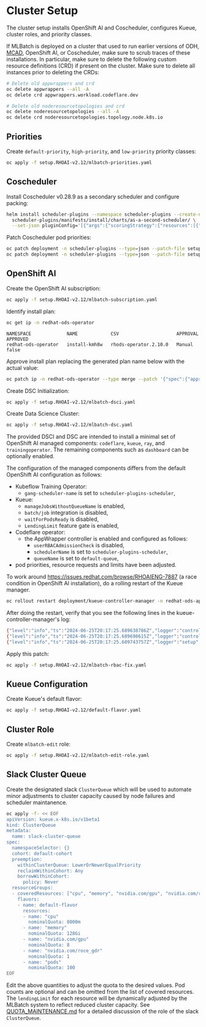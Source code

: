 # Cluster Setup

The cluster setup installs OpenShift AI and Coscheduler, configures Kueue,
cluster roles, and priority classes.

If MLBatch is deployed on a cluster that used to run earlier versions of ODH,
[MCAD](https://github.com/project-codeflare/mcad), OpenShift AI, or Coscheduler,
make sure to scrub traces of these installations. In particular, make sure to
delete the following custom resource definitions (CRD) if present on the
cluster. Make sure to delete all instances prior to deleting the CRDs:
```sh
# Delete old appwrappers and crd
oc delete appwrappers --all -A
oc delete crd appwrappers.workload.codeflare.dev

# Delete old noderesourcetopologies and crd
oc delete noderesourcetopologies --all -A
oc delete crd noderesourcetopologies.topology.node.k8s.io
```

## Priorities

Create `default-priority`, `high-priority`, and `low-priority` priority classes:
```sh
oc apply -f setup.RHOAI-v2.12/mlbatch-priorities.yaml
```

## Coscheduler

Install Coscheduler v0.28.9 as a secondary scheduler and configure packing:
```sh
helm install scheduler-plugins --namespace scheduler-plugins --create-namespace \
  scheduler-plugins/manifests/install/charts/as-a-second-scheduler/ \
  --set-json pluginConfig='[{"args":{"scoringStrategy":{"resources":[{"name":"nvidia.com/gpu","weight":1}],"requestedToCapacityRatio":{"shape":[{"utilization":0,"score":0},{"utilization":100,"score":10}]},"type":"RequestedToCapacityRatio"}},"name":"NodeResourcesFit"}]'
```
Patch Coscheduler pod priorities:
```sh
oc patch deployment -n scheduler-plugins --type=json --patch-file setup.RHOAI-v2.12/coscheduler-priority-patch.yaml scheduler-plugins-controller
oc patch deployment -n scheduler-plugins --type=json --patch-file setup.RHOAI-v2.12/coscheduler-priority-patch.yaml scheduler-plugins-scheduler
```

## OpenShift AI

Create the OpenShift AI subscription:
```sh
oc apply -f setup.RHOAI-v2.12/mlbatch-subscription.yaml
````
Identify install plan:
```sh
oc get ip -n redhat-ods-operator
```
```
NAMESPACE             NAME            CSV                     APPROVAL   APPROVED
redhat-ods-operator   install-kmh8w   rhods-operator.2.10.0   Manual     false
```
Approve install plan replacing the generated plan name below with the actual
value:
```sh
oc patch ip -n redhat-ods-operator --type merge --patch '{"spec":{"approved":true}}' install-kmh8w
```
Create DSC Initialization:
```sh
oc apply -f setup.RHOAI-v2.12/mlbatch-dsci.yaml
```
Create Data Science Cluster:
```sh
oc apply -f setup.RHOAI-v2.12/mlbatch-dsc.yaml
```
The provided DSCI and DSC are intended to install a minimal set of OpenShift
AI managed components: `codeflare`, `kueue`, `ray`, and `trainingoperator`. The
remaining components such as `dashboard` can be optionally enabled.

The configuration of the managed components differs from the default OpenShift
AI configuration as follows:
- Kubeflow Training Operator:
  - `gang-scheduler-name` is set to `scheduler-plugins-scheduler`,
- Kueue:
  - `manageJobsWithoutQueueName` is enabled,
  - `batch/job` integration is disabled,
  - `waitForPodsReady` is disabled,
  - `LendingLimit` feature gate is enabled,
- Codeflare operator:
  - the AppWrapper controller is enabled and configured as follows:
    - `userRBACAdmissionCheck` is disabled,
    - `schedulerName` is set to `scheduler-plugins-scheduler`,
    - `queueName` is set to `default-queue`,
- pod priorities, resource requests and limits have been adjusted.

To work around https://issues.redhat.com/browse/RHOAIENG-7887 (a race condition
in OpenShift AI installation), do a rolling restart of the Kueue manager.
```sh
oc rollout restart deployment/kueue-controller-manager -n redhat-ods-applications
```

After doing the restart, verify that you see the following lines in the
kueue-controller-manager's log:
```sh
{"level":"info","ts":"2024-06-25T20:17:25.689638786Z","logger":"controller-runtime.builder","caller":"builder/webhook.go:189","msg":"Registering a validating webhook","GVK":"kubeflow.org/v1, Kind=PyTorchJob","path":"/validate-kubeflow-org-v1-pytorchjob"}
{"level":"info","ts":"2024-06-25T20:17:25.689698615Z","logger":"controller-runtime.webhook","caller":"webhook/server.go:183","msg":"Registering webhook","path":"/validate-kubeflow-org-v1-pytorchjob"}
{"level":"info","ts":"2024-06-25T20:17:25.689743757Z","logger":"setup","caller":"jobframework/setup.go:81","msg":"Set up controller and webhook for job framework","jobFrameworkName":"kubeflow.org/pytorchjob"}

```
Apply this patch:
```sh
oc apply -f setup.RHOAI-v2.12/mlbatch-rbac-fix.yaml
```

## Kueue Configuration

Create Kueue's default flavor:
```sh
oc apply -f setup.RHOAI-v2.12/default-flavor.yaml
```

## Cluster Role

Create `mlbatch-edit` role:
```sh
oc apply -f setup.RHOAI-v2.12/mlbatch-edit-role.yaml
```

## Slack Cluster Queue

Create the designated slack `ClusterQueue` which will be used to automate
minor adjustments to cluster capacity caused by node failures and
scheduler maintanence.
```sh
oc apply -f- << EOF
apiVersion: kueue.x-k8s.io/v1beta1
kind: ClusterQueue
metadata:
  name: slack-cluster-queue
spec:
  namespaceSelector: {}
  cohort: default-cohort
  preemption:
    withinClusterQueue: LowerOrNewerEqualPriority
    reclaimWithinCohort: Any
    borrowWithinCohort:
      policy: Never
  resourceGroups:
  - coveredResources: ["cpu", "memory", "nvidia.com/gpu", "nvidia.com/roce_gdr", "pods"]
    flavors:
    - name: default-flavor
      resources:
      - name: "cpu"
        nominalQuota: 8000m
      - name: "memory"
        nominalQuota: 128Gi
      - name: "nvidia.com/gpu"
        nominalQuota: 8
      - name: "nvidia.com/roce_gdr"
        nominalQuota: 1
      - name: "pods"
        nominalQuota: 100
EOF
```
Edit the above quantities to adjust the quota to the desired
values. Pod counts are optional and can be omitted from the list of
covered resources.  The `lendingLimit` for each resource will be
dynamically adjusted by the MLBatch system to reflect reduced cluster
capacity. See [QUOTA_MAINTENANCE.md](../QUOTA_MAINTENANCE.md) for a
detailed discussion of the role of the slack `ClusterQueue`.
